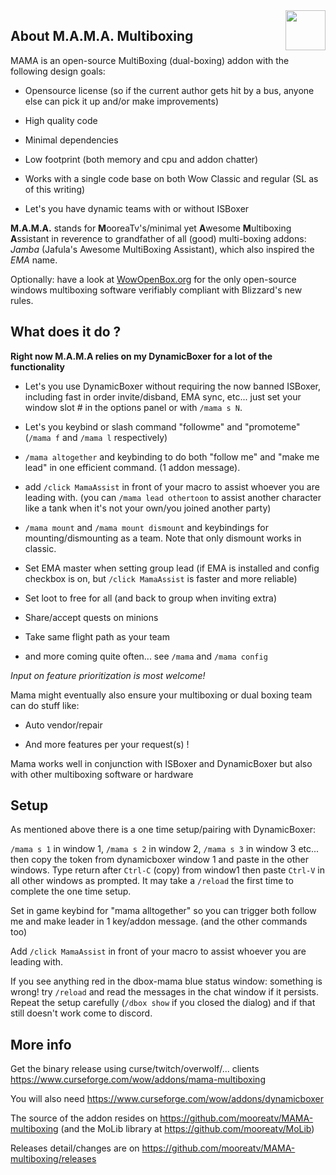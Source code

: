 <img src="https://raw.githubusercontent.com/mooreatv/Mama/master/Mama_icon.png" height=64 width=64 align=right>

## About M.A.M.A. Multiboxing

MAMA is an open-source MultiBoxing (dual-boxing) addon with the following design goals:

- Opensource license (so if the current author gets hit by a bus, anyone else can pick it up and/or make improvements)

- High quality code

- Minimal dependencies

- Low footprint (both memory and cpu and addon chatter)

- Works with a single code base on both Wow Classic and regular (SL as of this writing)

- Let's you have dynamic teams with or without ISBoxer

**M.A.M.A.** stands for **M**ooreaTv's/minimal yet **A**wesome **M**ultiboxing **A**ssistant in reverence to grandfather of all (good) multi-boxing addons: _Jamba_ (Jafula's Awesome MultiBoxing Assistant), which also inspired the _EMA_ name.

Optionally: have a look at [WowOpenBox.org](https://WowOpenBox.org/) for the only open-source windows multiboxing software verifiably compliant with Blizzard's new rules.

## What does it do ?

**Right now M.A.M.A relies on my DynamicBoxer for a lot of the functionality**

- Let's you use DynamicBoxer without requiring the now banned ISBoxer, including fast in order invite/disband, EMA sync, etc... just set your window slot # in the options panel or with `/mama s N`.

- Let's you keybind or slash command "followme" and "promoteme" (`/mama f` and `/mama l` respectively)

- `/mama altogether` and keybinding to do both "follow me" and "make me lead" in one efficient command. (1 addon message).

- add `/click MamaAssist` in front of your macro to assist whoever you are leading with. (you can `/mama lead othertoon` to assist another character like a tank when it's not your own/you joined another party)

- `/mama mount` and `/mama mount dismount` and keybindings for mounting/dismounting as a team. Note that only dismount works in classic.

- Set EMA master when setting group lead (if EMA is installed and config checkbox is on, but `/click MamaAssist` is faster and more reliable)

- Set loot to free for all (and back to group when inviting extra)

- Share/accept quests on minions

- Take same flight path as your team

- and more coming quite often... see `/mama` and `/mama config`

_Input on feature prioritization is most welcome!_

Mama might eventually also ensure your multiboxing or dual boxing team can do stuff like:

- Auto vendor/repair

- And more features per your request(s) !

Mama works well in conjunction with ISBoxer and DynamicBoxer but also with other multiboxing software or hardware

## Setup

As mentioned above there is a one time setup/pairing with DynamicBoxer:

`/mama s 1` in window 1, `/mama s 2` in window 2, `/mama s 3` in window 3 etc... then copy the token from dynamicboxer window 1 and paste in the other windows. Type return after `Ctrl-C` (copy) from window1 then paste `Ctrl-V` in all other windows as prompted. It may take a `/reload` the first time to complete the one time setup.

Set in game keybind for "mama alltogether" so you can trigger both follow me and make leader in 1 key/addon message. (and the other commands too)

Add `/click MamaAssist` in front of your macro to assist whoever you are leading with.

If you see anything red in the dbox-mama blue status window: something is wrong! try `/reload` and read the messages in the chat window if it persists. Repeat the setup carefully (`/dbox show` if you closed the dialog) and if that still doesn't work come to discord.

## More info

Get the binary release using curse/twitch/overwolf/... clients
https://www.curseforge.com/wow/addons/mama-multiboxing

You will also need https://www.curseforge.com/wow/addons/dynamicboxer

The source of the addon resides on https://github.com/mooreatv/MAMA-multiboxing
(and the MoLib library at https://github.com/mooreatv/MoLib)

Releases detail/changes are on https://github.com/mooreatv/MAMA-multiboxing/releases
